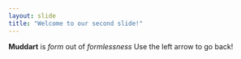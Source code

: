 ```yaml
---
layout: slide
title: "Welcome to our second slide!"
---
```

**Muddart** is *form* out of *formlessness*
Use the left arrow to go back!
